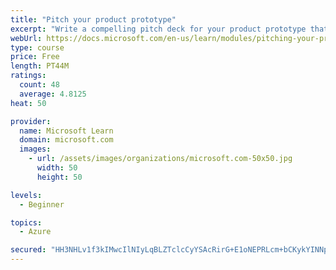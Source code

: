 ```yaml
---
title: "Pitch your product prototype"
excerpt: "Write a compelling pitch deck for your product prototype that will resonate with your audience and share the vision of your prototype."
webUrl: https://docs.microsoft.com/en-us/learn/modules/pitching-your-prototype/
type: course
price: Free
length: PT44M
ratings:
  count: 48
  average: 4.8125
heat: 50

provider:
  name: Microsoft Learn
  domain: microsoft.com
  images:
    - url: /assets/images/organizations/microsoft.com-50x50.jpg
      width: 50
      height: 50

levels:
  - Beginner

topics:
  - Azure

secured: "HH3NHLv1f3kIMwcIlNIyLqBLZTclcCyYSAcRirG+E1oNEPRLcm+bCKykYINNpK/6f8bmfuskT1jrJR5hQzq1pbOz+7BifWR+mjs3bSzXrFgWWg5Na0AyO7z/Fawcgrjxjf7Ozd8dipAx8mApmgzgx2qRVSH6xN3gMmdjX1ZTB7N+pIqq9A52x3gMEFcxUnsqduMpJsMme8jgrD3myzE8da8xDQHuFxiZH5APW94QV7cJEx7ngWXZfEOnPbz0ymQTI9gDrX5b9yiknNyQ8a7vEf5/Dxm6Kl+gha+5Bdwoi2EaubqmjfUC3Db6QsSg3oRd9sX+80CWUzO9cRIyRI0MSGvFNVSryBHLqL+xqyiwLpTYLUkV8nmJC4vSR7Rtnido6T7GiFyhnV0MwafI8hzxFQ7epPJWB5lUnuFkupmHFUA=;/42MVSCkefm2x+D1w2Vm+g=="
---
```


